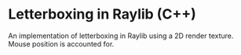 # Letterboxing in Raylib (C++)
An implementation of letterboxing in Raylib using a 2D render texture. Mouse position is accounted for.
